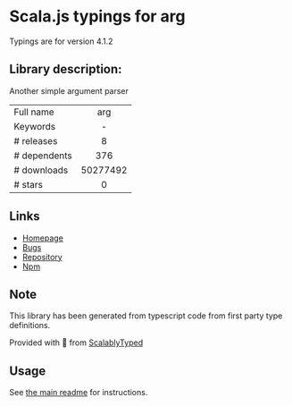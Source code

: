 
# Scala.js typings for arg

Typings are for version 4.1.2

## Library description:
Another simple argument parser

|                    |                 |
| ------------------ | :-------------: |
| Full name          | arg |
| Keywords           | - |
| # releases         | 8 |
| # dependents       | 376 |
| # downloads        | 50277492 |
| # stars            | 0 |

## Links
- [Homepage](https://github.com/zeit/arg#readme)
- [Bugs](https://github.com/zeit/arg/issues)
- [Repository](https://github.com/zeit/arg)
- [Npm](https://www.npmjs.com/package/arg)
    


## Note
This library has been generated from typescript code from first party type definitions.

Provided with :purple_heart: from [ScalablyTyped](https://github.com/oyvindberg/ScalablyTyped)

## Usage
See [the main readme](../../readme.md) for instructions.


